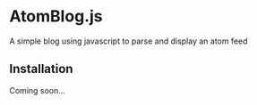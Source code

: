 # AtomBlog.js

A simple blog using javascript to parse and display an atom feed

## Installation

Coming soon...
